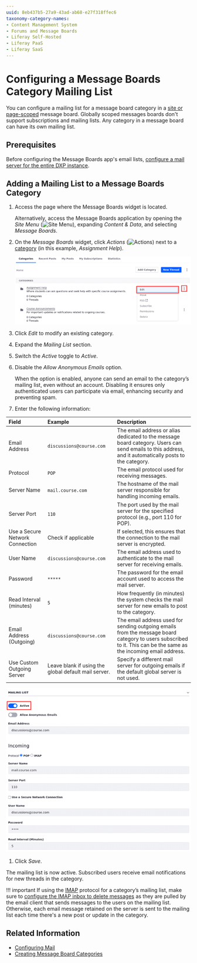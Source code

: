 ```yaml
---
uuid: 8eb437b5-27a9-43ad-ab68-e27f318ffec6
taxonomy-category-names:
- Content Management System
- Forums and Message Boards
- Liferay Self-Hosted
- Liferay PaaS
- Liferay SaaS
---
```


# Configuring a Message Boards Category Mailing List

You can configure a mailing list for a message board category in a [site or page-scoped](./scoping-your-message-boards.md) message board. Globally scoped messages boards don't support subscriptions and mailing lists. Any category in a message board can have its own mailing list.

## Prerequisites

Before configuring the Message Boards app's email lists, [configure a mail server for the entire DXP instance](../../../installation-and-upgrades/setting-up-liferay/configuring-mail.md).

## Adding a Mailing List to a Message Boards Category

1. Access the page where the Message Boards widget is located.

   Alternatively, access the Message Boards application by opening the *Site Menu* (![Site Menu](../../images/icon-product-menu.png)), expanding *Content & Data*, and selecting *Message Boards*.

1. On the *Message Boards* widget, click *Actions* (![Actions](../../../images/icon-actions.png)) next to a [category](./creating-message-boards-categories.md) (in this example, *Assignment Help*).

   ![Use the Edit action to configure the mailing list.](./configuring-a-message-boards-category-mailing-list/images/01.png)

1. Click *Edit* to modify an existing category.

1. Expand the *Mailing List* section.

1. Switch the *Active* toggle to *Active*.

1. Disable the *Allow Anonymous Emails* option.

   When the option is enabled, anyone can send an email to the category’s mailing list, even without an account. Disabling it ensures only authenticated users can participate via email, enhancing security and preventing spam.

1. Enter the following information:

| Field         | Example                   | Description                                                                                                                                            |
|:--------------|:--------------------------|:-------------------------------------------------------------------------------------------------------------------------------------------------------|
| Email Address | `discussions@course.com` | The email address or alias dedicated to the message board category. Users can send emails to this address, and it automatically posts to the category. |
| Protocol      | `POP`                     | The email protocol used for receiving messages.                                                                                                        |
| Server Name   | `mail.course.com`         | The hostname of the mail server responsible for handling incoming emails.                                                                              |
Server Port | `110` | The port used by the mail server for the specified protocol (e.g., port 110 for POP). |
| Use a Secure Network Connection | Check if applicable | If selected, this ensures that the connection to the mail server is encrypted. |
| User Name | `discussions@course.com` | The email address used to authenticate to the mail server for receiving emails. |
| Password | `*****` | The password for the email account used to access the mail server. |
| Read Interval (minutes) | `5` | How frequently (in minutes) the system checks the mail server for new emails to post to the category. |
| Email Address (Outgoing) | `discussions@course.com` | The email address used for sending outgoing emails from the message board category to users subscribed to it. This can be the same as the incoming email address. |
| Use Custom Outgoing Server | Leave blank if using the global default mail server. | Specify a different mail server for outgoing emails if the default global server is not used. |

   ![Configuring a categories mailing list](./configuring-a-message-boards-category-mailing-list/images/02.png)

1. Click *Save*.

The mailing list is now active. Subscribed users receive email notifications for new threads in the category.

!!! important
    If using the [IMAP](https://support.google.com/mail/answer/7126229?hl=en) protocol for a category’s mailing list, make sure to [configure the IMAP inbox to delete messages](https://support.google.com/mail/answer/78892?hl=en) as they are pulled by the email client that sends messages to the users on the mailing list. Otherwise, each email message retained on the server is sent to the mailing list each time there's a new post or update in the category.

## Related Information

- [Configuring Mail](../../../installation-and-upgrades/setting-up-liferay/configuring-mail.md)
- [Creating Message Board Categories](./creating-message-boards-categories.md)
